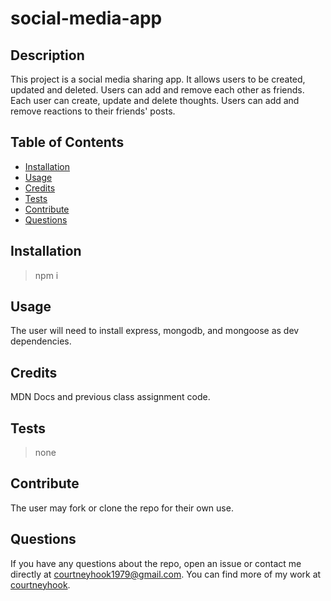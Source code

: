 # social-media-app

## Description

This project is a social media sharing app. It allows users to be created, updated and deleted. Users can add and remove each other as friends. Each user can create, update and delete thoughts. Users can add and remove reactions to their friends' posts.

## Table of Contents

- [Installation](#installation)
- [Usage](#usage)
- [Credits](#credits)
- [Tests](#tests)
- [Contribute](#contribute)
- [Questions](#questions)

## Installation

> npm i

## Usage

The user will need to install express, mongodb, and mongoose as dev dependencies.

## Credits

MDN Docs and previous class assignment code.

## Tests

> none

## Contribute

The user may fork or clone the repo for their own use.

## Questions

If you have any questions about the repo, open an issue or contact me directly at <courtneyhook1979@gmail.com>. You can find more of my work at [courtneyhook](https://github.com/courtneyhook).
